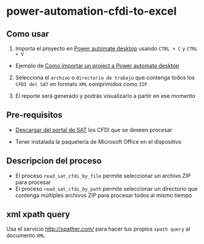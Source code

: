 # power-automation-cfdi-to-excel

## Como usar

1. Importa el proyecto en [Power automate desktop](https://powerautomate.microsoft.com/es-mx/) usando `CTRL + C` y `CTRL + V`
  - Ejemplo de [Como importar un project a Power automate desktop](https://youtu.be/M-VEP2eAih0?t=443) 

2. Selecciona el `archivo` o `directorio de trabajo` que contenga todos los `CFDI del SAT` en formato `XML` comprimidos como `ZIP`

3. El reporte será generado y podrás visualizarlo a partir en ese momento

## Pre-requisitos

- [Descargar del portal de SAT](https://www.youtube.com/watch?v=5eg26HsKI9Q) los CFDI que se deseen procesar 

- Tener instalada la paquetería de Microsoft Office en el dispositivo

## Descripcion del proceso
 
- El proceso `read_sat_cfdi_by_file` permite seleccionar un archivo ZIP para procesar
- El proceso `read_sat_cfdi_by_path` permite seleccionar un directorio que contenga múltiples  archivos  ZIP para procesar todos al mismo tiempo

## xml xpath query
Usa el servicio http://xpather.com/ para hacer tus propios `xpath query` al documento `XML`